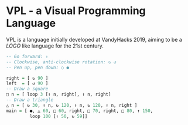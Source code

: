# VPL - a Visual Programming Language
VPL is a language initially developed at VandyHacks 2019, aiming to be
a _LOGO_ like language for the 21st century.

```haskell
-- Go forward: ↑
-- Clockwise, anti-clockwise rotation: ↻ ↺
-- Pen up, pen down: ○ ●

right = [ ↻ 90 ]
left  = [ ↺ 90 ]
-- Draw a square
□ n = [ loop 3 [↑ n, right], ↑ n, right]
-- Draw a triangle
△ n = [ ↻ 30, ↑ n, ↻ 120, ↑ n, ↻ 120, ↑ n, right ]
main = [ ●, △ 60, □ 60, right, □ 70, right, □ 80, ↑ 150,
         loop 100 [↑ 50, ↻ 59]]
```
